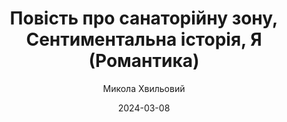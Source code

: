 ---
layout: default
modal-id: 41
date: 2024-03-08
title: Повість про санаторійну зону, Сентиментальна історія, Я (Романтика)
author: Микола Хвильовий
author_label: Автор
img: san-zona-sentimentalna-istoriya-ya-romantyka-mykola-hvylovyi.jpg
project-date: 1912
category: Повість, Украінська класика, Збірка
description: "У цій книжці ви знайдете три твори Миколи Хвильового — «Повість про санаторійну зону», «Сентиментальна історія» та «Я (Романтика)». Тексти, за якими можна уявити, яким він був, якою була та епоха. Персонажі Хвильового — «безґрунтовні романтики», герої, сповнені розпачу, не здатні навести мости між власним романтичним світоглядом і реальністю, в якій ці цінності втрачають сенс."
---